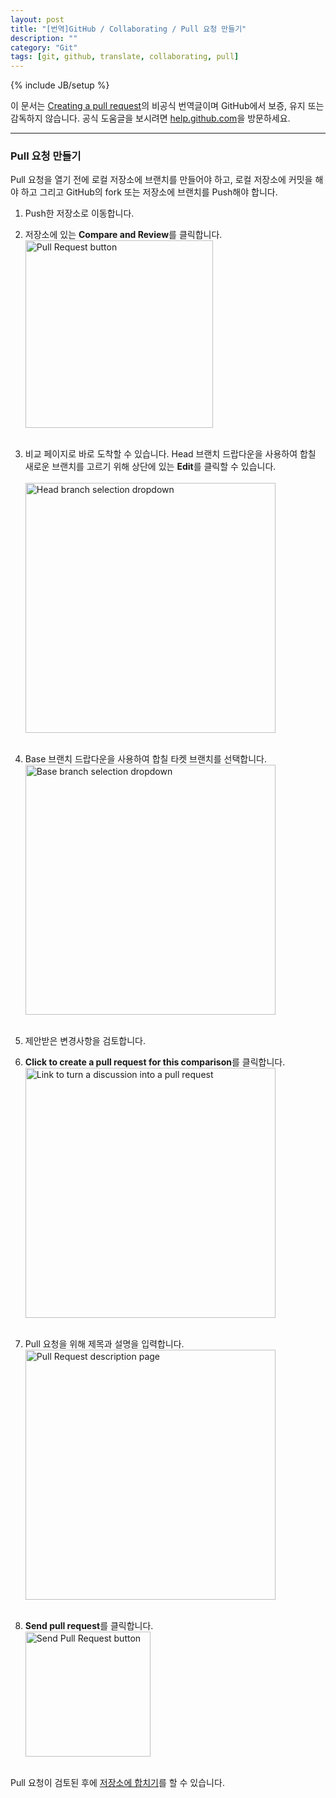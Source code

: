 ```yaml
---
layout: post
title: "[번역]GitHub / Collaborating / Pull 요청 만들기"
description: ""
category: "Git"
tags: [git, github, translate, collaborating, pull]
---
```

{% include JB/setup %}

이 문서는 [Creating a pull request](https://help.github.com/articles/creating-a-pull-request)의 비공식 번역글이며 GitHub에서 보증, 유지 또는 감독하지 않습니다. 공식 도움글을 보시려면 [help.github.com](https://help.github.com)을 방문하세요.

---

### Pull 요청 만들기

Pull 요청을 열기 전에 로컬 저장소에 브랜치를 만들어야 하고, 로컬 저장소에 커밋을 해야 하고 그리고 GitHub의 fork 또는 저장소에 브랜치를 Push해야 합니다.

1. Push한 저장소로 이동합니다.

2. 저장소에 있는 **Compare and Review**를 클릭합니다.<br /><img src="{{ site.production_url }}/image/2013/pull-request-start-review-button.png" alt="Pull Request button" style="width: 300px;"/><br /><br />

3. 비교 페이지로 바로 도착할 수 있습니다. Head 브랜치 드랍다운을 사용하여 합칠 새로운 브랜치를 고르기 위해 상단에 있는 **Edit**를 클릭할 수 있습니다.<br/><br /><img src="{{ site.production_url }}/image/2013/pullrequest-headbranch.png" alt="Head branch selection dropdown" style="width: 400px;"/><br/><br/>

4. Base 브랜치 드랍다운을 사용하여 합칠 타켓 브랜치를 선택합니다.<br /><img src="{{ site.production_url }}/image/2013/pullrequest-basebranch.png" alt="Base branch selection dropdown" style="width: 400px;"/><br/><br/>

5. 제안받은 변경사항을 검토합니다.

6. **Click to create a pull request for this comparison**를 클릭합니다.<br /><img src="{{ site.production_url }}/image/2013/pull-request-click-to-create.png" alt="Link to turn a discussion into a pull request" style="width: 400px;"/><br/><br/>

7. Pull 요청을 위해 제목과 설명을 입력합니다.<br /><img src="{{ site.production_url }}/image/2013/pullrequest-description.png" alt="Pull Request description page" style="width: 400px;"/><br/><br/>

8. **Send pull request**를 클릭합니다.<br /><img src="{{ site.production_url }}/image/2013/pullrequest-send.png" alt="Send Pull Request button" style="width:200px;"/><br/><br/>

Pull 요청이 검토된 후에 [저장소에 합치기](/git/github-Merging-a-Pull-Request/)를 할 수 있습니다.